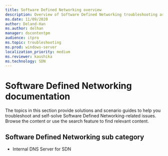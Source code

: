 ```yaml
---
title: Software Defined Networking overview
description: Overview of Software Defined Networking troubleshooting articles.
ms.date: 11/09/2020
author: Deland-Han
ms.author: delhan
manager: dscontentpm
audience: itpro
ms.topic: troubleshooting
ms.prod: windows-server
localization_priority: medium
ms.reviewer: kaushika
ms.technology: SDN
---
```

# Software Defined Networking documentation

The topics in this section provide solutions and scenario guides to help you troubleshoot and self-solve Software Defined Networking-related issues. Browse the content or use the search feature to find relevant content.

## Software Defined Networking sub category

- Internal DNS Server for SDN
